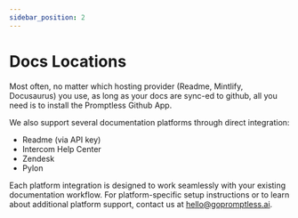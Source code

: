 ```yaml
---
sidebar_position: 2
---
```


# Docs Locations

Most often, no matter which hosting provider (Readme, Mintlify, Docusaurus) you use, as long as your docs are sync-ed to github, all you need is to install the Promptless Github App.

We also support several documentation platforms through direct integration:
- Readme (via API key)
- Intercom Help Center
- Zendesk
- Pylon

Each platform integration is designed to work seamlessly with your existing documentation workflow. For platform-specific setup instructions or to learn about additional platform support, contact us at hello@gopromptless.ai.
